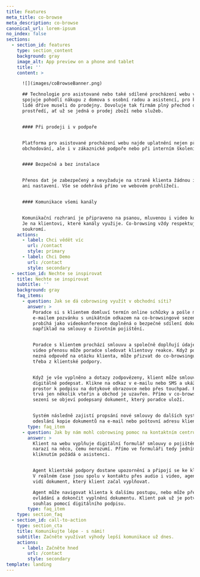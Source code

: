 ```yaml
---
title: Features
meta_title: co-browse
meta_description: co-browse
canonical_url: lorem-ipsum
no_index: false
sections:
  - section_id: features
    type: section_content
    background: gray
    image_alt: App preview on a phone and tablet
    title: ''
    content: >

      ![](images/coBrowseBanner.png)

      ## Technologie pro asistované nebo také sdílené procházení webu v sobě
      spojuje pohodlí nákupu z domova s osobní radou a asistencí, pro kterou
      lidé dříve museli do prodejny. Dovoluje tak firmám plný přechod do online
      prostředí, ať už se jedná o prodej zboží nebo služeb.


      #### Při prodeji i v podpoře


      Platforma pro asistované procházení webu najde uplatnění nejen při online
      obchodování, ale i v zákaznické podpoře nebo při interním školení.


      #### Bezpečně a bez instalace


      Přenos dat je zabezpečený a nevyžaduje na straně klienta žádnou instalaci
      ani nastavení. Vše se odehrává přímo ve webovém prohlížeči.


      #### Komunikace všemi kanály


      Komunikační rozhraní je připraveno na psanou, mluvenou i video konverzaci.
      Je na klientovi, které kanály využije. Co-browsing vždy respektuje jeho
      soukromí.
    actions:
      - label: Chci vědět víc
        url: /contact
        style: primary
      - label: Chci Demo
        url: /contact
        style: secondary
  - section_id: Nechte se inspirovat
    title: Nechte se inspirovat
    subtitle: ''
    background: gray
    faq_items:
      - question: Jak se dá cobrowsing využít v obchodní síti?
        answer: >
          Poradce si s klientem domluví termín online schůzky a pošle mu
          e-mailem pozvánku s unikátním odkazem na co-browsingové sezení. Sezení
          probíhá jako videokonference doplněná o bezpečné sdílení dokumentu,
          například na smlouvy o životním pojištění.


          Poradce s klientem prochází smlouvu a společně doplňují údaje. Díky
          video přenosu může poradce sledovat klientovy reakce. Když poradce
          nezná odpověď na otázku klienta, může přizvat do co-browsingu kolegu
          třeba z klientské podpory.


          Když je vše vyplněno a dotazy zodpovězeny, klient může smlouvu
          digitálně podepsat. Klikne na odkaz v e-mailu nebo SMS a ukáže se mu
          prostor k podpisu na dotykové obrazovce nebo přes touchpad. Podpis
          trvá jen několik vteřin a obchod je uzavřen. Přímo v co-browsingovém
          sezení se objeví podepsaný dokument, který poradce uloží.


          Systém následně zajistí propsání nové smlouvy do dalších systémů a
          odeslání kopie dokumentů na e-mail nebo poštovní adresu klienta.
        type: faq_item
      - question: Jak by nám mohl cobrowsing pomoc na kontaktním centru?
        answer: >
          Klient na webu vyplňuje digitální formulář smlouvy o pojištění a
          narazí na něco, čemu nerozumí. Přímo ve formuláři tedy jedním
          kliknutím požádá o asistenci.


          Agent klientské podpory dostane upozornění a připojí se ke klientovi.
          V reálném čase jsou spolu v kontaktu přes audio i video, agent zároveň
          vidí dokument, který klient začal vyplňovat.

          Agent může navigovat klienta k dalšímu postupu, nebo může převzít
          ovládání a dokončit vyplnění dokumentu. Klient pak už je potvrdí svůj
          souhlas pomocí digitálního podpisu.
        type: faq_item
    type: section_faq
  - section_id: call-to-action
    type: section_cta
    title: Komunikujte lépe - s námi!
    subtitle: Začněte využívat výhody lepší komunikace už dnes.
    actions:
      - label: Začněte hned
        url: /contact
        style: secondary
template: landing
---
```

